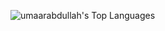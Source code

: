 ![umaarabdullah's Top Languages](https://github-readme-stats.vercel.app/api/top-langs/?username=umaarmorshed&theme=vue-dark&show_icons=true&hide_border=true&layout=compact)

